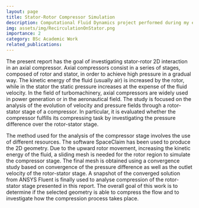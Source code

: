 ```yaml
---
layout: page
title: Stator-Rotor Compressor Simulation
description: Computational Fluid Dynamics project performed during my exchange at EPFL.
img: assets/img/RecirculationOnStator.png
importance: 2
category: BSc Academic Work 
related_publications:
---
```


The present report has the goal of investigating stator-rotor 2D interaction in an axial compressor. Axial compressors consist in a series of stages, composed of rotor and stator, in order to achieve high pressure in a gradual way. The kinetic energy of the fluid (usually air) is increased by the rotor, while in the stator the static pressure increases at the expense of the fluid velocity. In the field of turbomachinery, axial compressors are widely used in power generation or in the aeronautical field. The study is focused on the analysis of the evolution of velocity and pressure fields through a rotor-stator stage of a compressor. In particular, it is evaluated whether the compressor fulfills its compressing task by investigating the pressure difference over the rotor-stator stage.

The method used for the analysis of the compressor stage involves the use of different resources. The software SpaceClaim has been used to produce the 2D geometry. Due to the upward rotor movement, increasing the kinetic energy of the fluid, a sliding mesh is needed for the rotor region to simulate the compressor stage. The final mesh is obtained using a convergence study based on convergence of the pressure difference as well as the outlet velocity of the rotor-stator stage. A snapshot of the converged solution from ANSYS Fluent is finally used to analyse compression of the rotor-stator stage presented in this report. The overall goal of this work is to determine if the selected geometry is able to compress the flow and to investigate how the compression process takes place.


<object data="{{ site.url }}{{ site.baseurl }}/assets/pdf/NFS_Project.pdf" width="1000" height="1000" type="application/pdf"></object>
